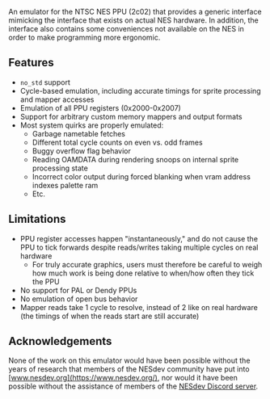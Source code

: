 An emulator for the NTSC NES PPU (2c02) that provides a generic interface mimicking the
interface that exists on actual NES hardware. In addition, the interface also contains some
conveniences not available on the NES in order to make programming more ergonomic.

## Features
* `no_std` support
* Cycle-based emulation, including accurate timings for sprite processing and mapper accesses
* Emulation of all PPU registers (0x2000-0x2007)
* Support for arbitrary custom memory mappers and output formats
* Most system quirks are properly emulated:
  * Garbage nametable fetches
  * Different total cycle counts on even vs. odd frames
  * Buggy overflow flag behavior
  * Reading OAMDATA during rendering snoops on internal sprite processing state
  * Incorrect color output during forced blanking when vram address indexes palette ram
  * Etc.

## Limitations
* PPU register accesses happen "instantaneously," and do not cause the PPU to tick forwards
  despite reads/writes taking multiple cycles on real hardware
    * For truly accurate graphics, users must therefore be careful to weigh how much work is
      being done relative to when/how often they tick the PPU
* No support for PAL or Dendy PPUs
* No emulation of open bus behavior
* Mapper reads take 1 cycle to resolve, instead of 2 like on real hardware (the timings of when
  the reads start are still accurate)

## Acknowledgements
None of the work on this emulator would have been possible without the years of research that
members of the NESdev community have put into [www.nesdev.org](https://www.nesdev.org/), nor
would it have been possible without the assistance of members of the
[NESdev Discord server](https://discord.gg/pTWwBCp).